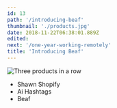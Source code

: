 ```yaml
---
id: 13
path: '/introducing-beaf'
thumbnail: './products.jpg'
date: 2018-11-22T06:38:01.889Z
edited:
next: '/one-year-working-remotely'
title: 'Introducing Beaf'
---
```


![Three products in a row](products.jpg "Follow me on Instagram to see more : https://www.instagram.com/smakosh19")

- Shawn Shopify
- Ai Hashtags
- Beaf
